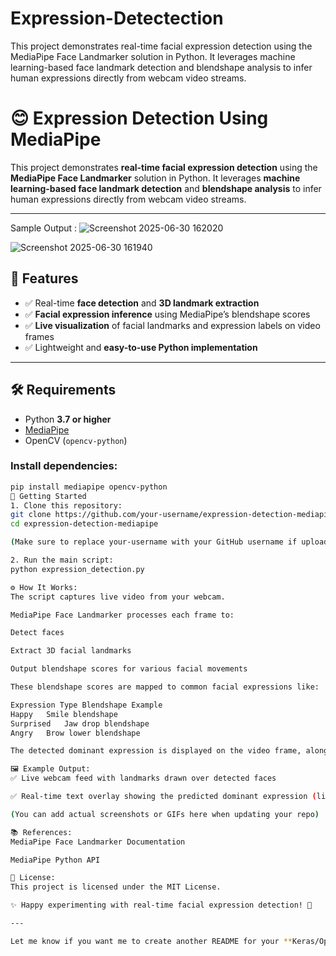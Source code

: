 # Expression-Detectection
This project demonstrates real-time facial expression detection using the MediaPipe Face Landmarker solution in Python. It leverages machine learning-based face landmark detection and blendshape analysis to infer human expressions directly from webcam video streams.
# 😊 Expression Detection Using MediaPipe

This project demonstrates **real-time facial expression detection** using the **MediaPipe Face Landmarker** solution in Python. It leverages **machine learning-based face landmark detection** and **blendshape analysis** to infer human expressions directly from webcam video streams.

---
Sample Output :
![Screenshot 2025-06-30 162020](https://github.com/user-attachments/assets/e6ed345c-9f1d-4740-99ef-7035c35eac04)

![Screenshot 2025-06-30 161940](https://github.com/user-attachments/assets/82c9161d-a920-4fb6-bcf6-abefda136cee)


## 🎯 Features

- ✅ Real-time **face detection** and **3D landmark extraction**
- ✅ **Facial expression inference** using MediaPipe’s blendshape scores
- ✅ **Live visualization** of facial landmarks and expression labels on video frames
- ✅ Lightweight and **easy-to-use Python implementation**

---

## 🛠️ Requirements

- Python **3.7 or higher**
- [MediaPipe](https://developers.google.com/mediapipe)
- OpenCV (`opencv-python`)

### Install dependencies:

```bash
pip install mediapipe opencv-python
🚀 Getting Started
1. Clone this repository:
git clone https://github.com/your-username/expression-detection-mediapipe.git
cd expression-detection-mediapipe

(Make sure to replace your-username with your GitHub username if uploading this repo)

2. Run the main script:
python expression_detection.py

⚙️ How It Works:
The script captures live video from your webcam.

MediaPipe Face Landmarker processes each frame to:

Detect faces

Extract 3D facial landmarks

Output blendshape scores for various facial movements

These blendshape scores are mapped to common facial expressions like:

Expression Type	Blendshape Example
Happy	Smile blendshape
Surprised	Jaw drop blendshape
Angry	Brow lower blendshape

The detected dominant expression is displayed on the video frame, along with facial landmarks overlayed.

🖼️ Example Output:
✅ Live webcam feed with landmarks drawn over detected faces

✅ Real-time text overlay showing the predicted dominant expression (like "Happy", "Sad", "Surprised")

(You can add actual screenshots or GIFs here when updating your repo)

📚 References:
MediaPipe Face Landmarker Documentation

MediaPipe Python API

📄 License:
This project is licensed under the MIT License.

✨ Happy experimenting with real-time facial expression detection! 🎉

---

Let me know if you want me to create another README for your **Keras/OpenCV model-based project** too.

